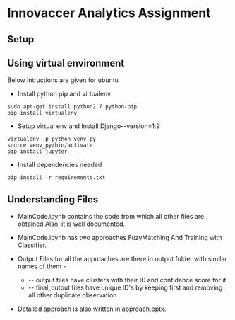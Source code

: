 # Innovaccer Analytics Assignment

## Setup ##
## Using virtual environment ##
Below intructions are given for ubuntu
* Install python pip and virtualenv

```
sudo apt-get install python2.7 python-pip
pip install virtualenv
```
* Setup virtual env and Install Django--version=1.9

```
virtualenv -p python venv_py
source venv_py/bin/activate
pip install jupyter
```
* Install dependencies needed

```
pip install -r requirements.txt
```

## Understanding Files ##

* MainCode.ipynb contains the code from which all other files are obtained.Also, it is well documented.

* MainCode.ipynb has two approaches FuzyMatching And Training with Classifier.

* Output Files for all the approaches are there in output folder with similar names of them - 
  * -- output files have clusters with their ID and confidence score for it.
  * -- final_output files have unique ID's by keeping first and removing all other duplicate observation

* Detailed approach is also written in approach.pptx.

